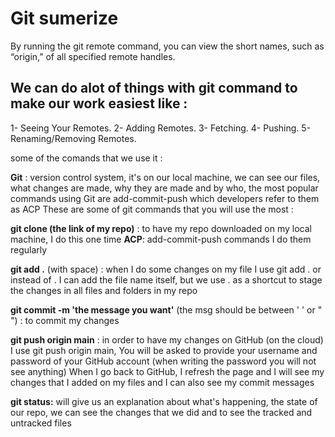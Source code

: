 # Git sumerize 

By running the git remote command, you can view the short names, such as “origin,” of all specified remote handles.

## We can do alot of things with git command to make our work easiest like :


1- Seeing Your Remotes.
2- Adding Remotes.
3- Fetching.
4- Pushing.
5- Renaming/Removing Remotes. 


some of the comands that we use it :

**Git** : version control system, it's on our local machine, we can see our files, what changes are made, why they are made and by who, the most popular commands using Git are add-commit-push which developers refer to them as ACP
These are some of git commands that you will use the most :

**git clone (the link of my repo)** : to have my repo downloaded on my local machine, I do this one time
**ACP**: add-commit-push commands I do them regularly

**git add .** (with space) : when I do some changes on my file I use git add . or instead of . I can add the file name itself, but we use . as a shortcut to stage the changes in all files and folders in my repo

**git commit -m 'the message you want'** (the msg should be between ' ' or " ") : to commit my changes

**git push origin main** : in order to have my changes on GitHub (on the cloud) I use git push origin main,
You will be asked to provide your username and password of your GitHub account (when writing the password you will not see anything)
When I go back to GitHub, I refresh the page and I will see my changes that I added on my files and I can also see my commit messages

**git status:** will give us an explanation about what's happening, the state of our repo, we can see the changes that we did and to see the tracked and untracked files


